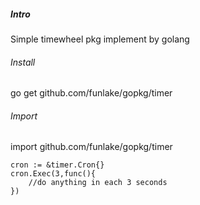 ##### Intro
Simple timewheel pkg implement by golang
###### Install
go get github.com/funlake/gopkg/timer
###### Import
import github.com/funlake/gopkg/timer
```
cron := &timer.Cron{}
cron.Exec(3,func(){
    //do anything in each 3 seconds
})
```


